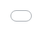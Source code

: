 
<h1 align="center">
  <br>
<img src="https://www.hotpe.top/wp-content/uploads/2022/04/logo.ico" width="150"/>
  <br>
  HotPE 工具箱
  <br>
</h1>

<h4 align="center">一个纯净、强大、优雅的Win11PE</h4>

<p align="center">支持上网、声音、远程、下载、HotPE模块、Edgeless插件、Legacy、UEFI、M.2、NVME、U盘启动、本地启动、生成ISO等</p>

<p align="center">
  <a href="https://www.hotpe.top">首页</a> •
  <a href="https://wiki.hotpe.top">Wiki</a> •
  <a href="https://down.hotpe.top">下载站</a> 
</p>

<iframe src="//player.bilibili.com/player.html?aid=548406136&amp;bvid=BV14q4y1V7dW&amp;cid=420251828&amp;page=1" frameborder="no" scrolling="no" allowfullscreen="" style="position: absolute; width: 100%; height: 100%; left: 0px; top: 0px;"> </iframe>
